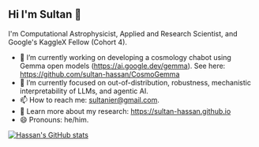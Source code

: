 ## Hi I'm Sultan 👋

I'm Computational Astrophysicist, Applied and Research Scientist, and Google's KaggleX Fellow (Cohort 4).

- 🔭 I’m currently working on developing a cosmology chabot using Gemma open models (https://ai.google.dev/gemma). See here: https://github.com/sultan-hassan/CosmoGemma
- 🌱 I’m currently focused on out-of-distribution, robustness, mechanistic interpretability of LLMs, and agentic AI.
- 📫 How to reach me: sultanier@gmail.com.
- 📖 Learn more about my research: https://sultan-hassan.github.io
- 😄 Pronouns: he/him.

<!--
**sultan-hassan/sultan-hassan** is a ✨ _special_ ✨ repository because its `README.md` (this file) appears on your GitHub profile.

Here are some ideas to get you started:

- 🔭 I’m currently working on ...
- 🌱 I’m currently learning ...
- 👯 I’m looking to collaborate on ...
- 🤔 I’m looking for help with ...
- 💬 Ask me about ...
- 📫 How to reach me: ...
- 😄 Pronouns: ...
- ⚡ Fun fact: ...
-->

[![Hassan's GitHub stats](https://github-readme-stats.vercel.app/api?username=sultan-hassan)](https://github.com/anuraghazra/github-readme-stats)

